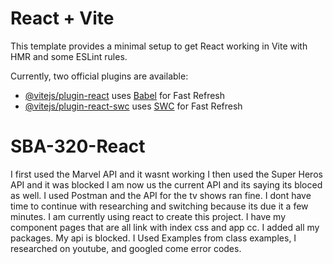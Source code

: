 # React + Vite

This template provides a minimal setup to get React working in Vite with HMR and some ESLint rules.

Currently, two official plugins are available:

- [@vitejs/plugin-react](https://github.com/vitejs/vite-plugin-react/blob/main/packages/plugin-react/README.md) uses [Babel](https://babeljs.io/) for Fast Refresh
- [@vitejs/plugin-react-swc](https://github.com/vitejs/vite-plugin-react-swc) uses [SWC](https://swc.rs/) for Fast Refresh
# SBA-320-React
I first used the Marvel API and it wasnt working
I then used the Super Heros API and it was blocked
I am now us the current API and its saying its bloced as well. I used Postman and the API for the tv shows ran fine. I dont have time to continue with researching and switching because its due it a few minutes. 
I am currently using react to create this project. I have my component pages that are all link with index css and app cc. I added all my packages. My api is blocked.
I Used Examples from class examples, I researched on youtube, and googled come error codes.
